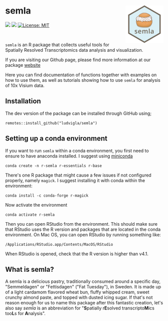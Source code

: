 # semla <img src="man/figures/logo.png" align="right" alt="" width="120" />

<!-- badges: start -->

[![](https://img.shields.io/badge/devel%20version-1.0.0-blue.svg)](https://github.com/ludvigla/semla) [![](https://img.shields.io/github/last-commit/ludvigla/semla.svg)](https://github.com/ludvigla/semla/commits/main) [![License: MIT](https://img.shields.io/badge/License-MIT-yellow.svg)](https://opensource.org/license/mit/)

<!-- badges: end -->

<br>

`semla` is an R package that collects useful tools for Spatially Resolved Transcriptomics data analysis and visualization.

If you are visiting our Github page, please find more information at our package [website](https://ludvigla.github.io/semla/)

Here you can find documentation of functions together with examples on how to use them, as well as tutorials showing how to use `semla` for analysis of 10x Visium data.

## Installation

The dev version of the package can be installed through GitHub using;

````
remotes::install_github("ludvigla/semla")
````


## Setting up a conda environment

If you want to run `semla` within a conda environment, you first need to ensure to have anaconda installed. I suggest using [miniconda](https://docs.conda.io/en/latest/miniconda.html)

    conda create -n r-semla r-essentials r-base

There's one R package that might cause a few issues if not configured properly, namely `magick`. I suggest installing it with conda within the environment:

    conda install -c conda-forge r-magick

Now activate the environment

    conda activate r-semla

Then you can open RStudio from the environment. This should make sure that RStudio uses the R version and packages that are located in the conda environment. On Mac OS, you can open RStudio by running something like:

    /Applications/RStudio.app/Contents/MacOS/RStudio

When RStudio is opened, check that the R version is higher than v4.1.

## What is semla?

A semla is a delicious pastry, traditionally consumed around a specific day, "Semmeldagen" or "Fettisdagen" ("Fat Tuesday"), in Sweden. It is made up of a light cardamom flavored wheat bun, fluffy whipped cream, sweet crunchy almond paste, and topped with dusted icing sugar. If that's not reason enough for us to name this package after this fantastic creation, let's also say *semla* is an abbreviation for "**S**patially r**E**solved transcripto**M**ics too**L**s for **A**nalysis".

<br>
